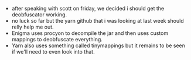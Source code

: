 - after speaking with scott on friday, we decided i should get the deobfuscator working.
- no luck so far but the yarn github that i was looking at last week should relly help me out.
- Enigma uses procyon to decompile the jar and then uses custom mappings to deobfuscate everything.
- Yarn also uses something called tinymappings but it remains to be seen if we'll need to even look into that.
